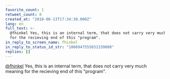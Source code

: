 ```yaml
---
favorite_count: 1
retweet_count: 0
created_at: "2018-06-13T17:34:38.000Z"
lang: en
full_text: >-
  @fhinkel Yes, this is an internal term, that does not carry very much meaning
  for the recieving end of this "program".
in_reply_to_screen_name: fhinkel
in_reply_to_status_id_str: "1006947555031339008"
replies: []
---
```


[@fhinkel](https://twitter.com/fhinkel) Yes, this is an internal term, that does
not carry very much meaning for the recieving end of this "program".
